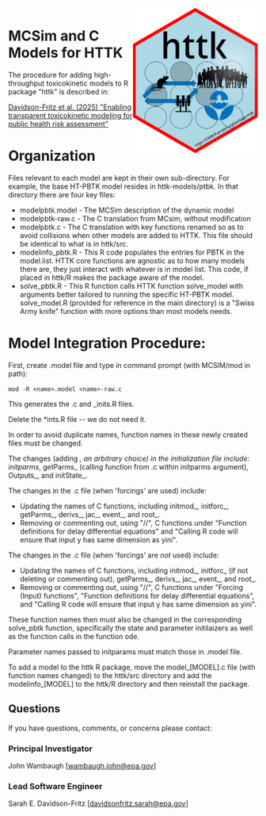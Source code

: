 <img src="../httk/man/figures/httk.png" align="right" width="50%"/>

#  MCSim and C Models for HTTK

The procedure for adding high-throughput toxicokinetic models to R package "httk" is described in:

[Davidson-Fritz et al. (2025) "Enabling transparent toxicokinetic modeling for public health risk assessment"](https://doi.org/10.1371/journal.pone.0321321)

# Organization

Files relevant to each model are kept in their own sub-directory. For example,
the base HT-PBTK model resides in httk-models/ptbk. In that directory there are four
key files:

* modelpbtk.model - The MCSim description of the dynamic model
* modelpbtk-raw.c - The C translation from MCsim, without modification
* modelpbtk.c - The C translation with key functions renamed so as to avoid collisions
  when other models are added to HTTK. This file should be identical to what is in
  httk/src.
* modelinfo_pbtk.R - This R code populates the entries for PBTK in the model.list. HTTK
  core functions are agnostic as to how many models there are, they just interact with
  whatever is in model list. This code, if placed in httk/R makes the package aware of
  the model.
* solve_pbtk.R - This R function calls HTTK function solve_model with arguments better
  tailored to running the specific HT-PBTK model. solve_model.R (provided for 
  reference in the main directory) is a "Swiss Army knife" function with more options
  than most models needs.

# Model Integration Procedure:

First, create .model file and type in command prompt (with MCSIM/mod in path): 

```
mod -R <name>.model <name>-raw.c
```

This generates the <name>.c and <name>_inits.R files.

Delete the *ints.R file -- we do not need it.

In order to avoid duplicate names, function names in these newly created files 
must be changed.

The changes (adding _<name>, an arbitrary choice) in the initialization file 
include: initparms_<name>, getParms_<name> (calling function from .c within 
initparms argument), Outputs_<name>, and initState_<name>.

The changes in the .c file (when 'forcings' are used) include: 
* Updating the names of C functions, including initmod_<name>,
 initforc_<name>, getParms_<name>, derivs_<name>, jac_<name>, event_<name>,
 and root_<name>.
* Removing or commenting out, using "//", C functions under "Function
 definitions for delay differential equations" and "Calling R code will
 ensure that input y has same dimension as yini".
    
The changes in the .c file (when 'forcings' are *not* used) include:
* Updating the names of C functions, including initmod_<name>, initforc_<name>
 (if not deleting or commenting out),  getParms_<name>, derivs_<name>,
 jac_<name>, event_<name>, and root_<name>. 
* Removing or commenting out, using "//", C functions under "Forcing (Input)
 functions", "Function definitions for delay differential equations", and
 "Calling R code will ensure that input y has same dimension as yini".

These function names then must also be changed in the corresponding 
solve_pbtk function, specifically the state and parameter initilaizers as 
well as the function calls in the function ode.

Parameter names passed to initparams must match those in .model file.

To add a model to the httk R package, move the model_[MODEL].c file (with function 
names changed) to the httk/src directory and add the modelinfo_[MODEL] to the httk/R
directory and then reinstall the package.

## Questions
If you have questions, comments, or concerns please contact:

### Principal Investigator 
John Wambaugh [wambaugh.john@epa.gov]

### Lead Software Engineer 
Sarah E. Davidson-Fritz [davidsonfritz.sarah@epa.gov]